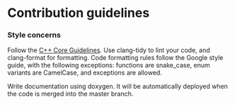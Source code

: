 # Contribution guidelines

### Style concerns

Follow the [C++ Core Guidelines](https://github.com/isocpp/CppCoreGuidelines/blob/master/CppCoreGuidelines.md).
Use clang-tidy to lint your code, and clang-format for formatting. Code formatting rules follow
the Google style guide, with the following exceptions: functions are snake_case, enum variants
are CamelCase, and exceptions are allowed.

Write documentation using doxygen. It will be automatically deployed when the code is merged
into the master branch.
